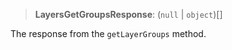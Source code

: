 > **LayersGetGroupsResponse**: (`null` \| `object`)[]

The response from the `getLayerGroups` method.
